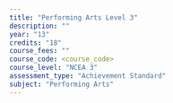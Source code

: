 ```yaml
---
title: "Performing Arts Level 3"
description: ""
year: "13"
credits: "18"
course_fees: ""
course_code: <course_code>
course_level: "NCEA 3"
assessment_type: "Achievement Standard"
subject: "Performing Arts"
---
```

